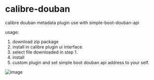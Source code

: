 # calibre-douban
calibre douban metadata plugin use with simple-boot-douban-api

usage:

1. download zip package
2. install in calibre plugin ui interface.
3. select file downloaded in step 1.
4. install
5. custom plugin and set simple boot douban api address to your self.

![image](https://user-images.githubusercontent.com/15033627/139876725-d9f3acfd-d1ad-4a6d-8360-dc595e56ffa5.png)
